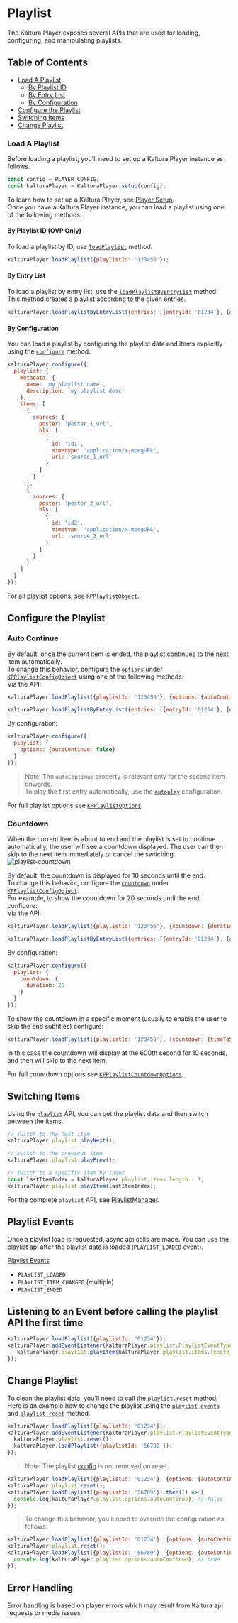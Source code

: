 # Playlist

The Kaltura Player exposes several APIs that are used for loading, configuring, and manipulating playlists.

## Table of Contents

- [Load A Playlist](#load-a-playlist)
  - [By Playlist ID](#by-playlist-id-ovp-only)
  - [By Entry List](#by-entry-list)
  - [By Configuration](#by-configuration)
- [Configure the Playlist](#configure-the-playlist)
- [Switching Items](#switching-items)
- [Change Playlist](#change-playlist)

### Load A Playlist

Before loading a playlist, you'll need to set up a Kaltura Player instance as follows.

```javascript
const config = PLAYER_CONFIG;
const kalturaPlayer = KalturaPlayer.setup(config);
```

To learn how to set up a Kaltura Player, see [Player Setup](./player-setup.md).
<br>Once you have a Kaltura Player instance, you can load a playlist using one of the following methods:

#### By Playlist ID (OVP Only)

To load a playlist by ID, use [`loadPlaylist`](./api.md#loadplaylist) method.

```javascript
kalturaPlayer.loadPlaylist({playlistId: '123456'});
```

#### By Entry List

To load a playlist by entry list, use the [`loadPlaylistByEntryList`](./api.md#loadplaylistbyentrylist) method.
<br>This method creates a playlist according to the given entries.

```javascript
kalturaPlayer.loadPlaylistByEntryList({entries: [{entryId: '01234'}, {entryId: '56789'}]});
```

#### By Configuration

You can load a playlist by configuring the playlist data and items explicitly using the [`configure`](./api.md#configure-3) method.

```javascript
kalturaPlayer.configure({
  playlist: {
    metadata: {
      name: 'my playlist name',
      description: 'my playlist desc'
    },
    items: [
      {
        sources: {
          poster: 'poster_1_url',
          hls: [
            {
              id: 'id1',
              mimetype: 'application/x-mpegURL',
              url: 'source_1_url'
            }
          ]
        }
      },
      {
        sources: {
          poster: 'poster_2_url',
          hls: [
            {
              id: 'id2',
              mimetype: 'application/x-mpegURL',
              url: 'source_2_url'
            }
          ]
        }
      }
    ]
  }
});
```

For all playlist options, see [`KPPlaylistObject`](./api.md#kpplaylistobject).

## Configure the Playlist

### Auto Continue

By default, once the current item is ended, the playlist continues to the next item automatically.
<br>To change this behavior, configure the [`options`](./api.md#kpplaylistoptions) under [`KPPlaylistConfigObject`](./api.md#kpplaylistconfigobject) using one of the following methods:
<br>Via the API:

```javascript
kalturaPlayer.loadPlaylist({playlistId: '123456'}, {options: {autoContinue: false}});
```

```javascript
kalturaPlayer.loadPlaylistByEntryList({entries: [{entryId: '01234'}, {entryId: '56789'}]}, {options: {autoContinue: false}});
```

By configuration:

```javascript
kalturaPlayer.configure({
  playlist: {
    options: {autoContinue: false}
  }
});
```

> Note: The `autoContinue` property is relevant only for the second item onwards.
> <br>To play the first entry automatically, use the [`autoplay`](https://github.com/kaltura/playkit-js/blob/master/docs/autoplay.md) configuration.

For full playlist options see [`KPPlaylistOptions`](./api.md#kpplaylistoptions).

### Countdown

When the current item is about to end and the playlist is set to continue automatically, the user will see a countdown displayed. The user can then skip to the next item immediately or cancel the switching.
![playlist-countdown](images/playlist-countdown.png)

By default, the countdown is displayed for 10 seconds until the end.
<br>To change this behavior, configure the [`countdown`](./api.md#kpplaylistcountdownoptions) under [`KPPlaylistConfigObject`](./api.md#kpplaylistconfigobject):
<br> For example, to show the countdown for 20 seconds until the end, configure:
<br>Via the API:

```javascript
kalturaPlayer.loadPlaylist({playlistId: '123456'}, {countdown: {duration: 20}});
```

```javascript
kalturaPlayer.loadPlaylistByEntryList({entries: [{entryId: '01234'}, {entryId: '56789'}]}, {countdown: {duration: 20}});
```

By configuration:

```javascript
kalturaPlayer.configure({
  playlist: {
    countdown: {
      duration: 20
    }
  }
});
```

To show the countdown in a specific moment (usually to enable the user to skip the end subtitles) configure:

```javascript
kalturaPlayer.loadPlaylist({playlistId: '123456'}, {countdown: {timeToShow: 600}});
```

In this case the countdown will display at the 600th second for 10 seconds, and then will skip to the next item.

For full countdown options see [`KPPlaylistCountdownOptions`](./api.md#kpplaylistcountdownoptions).

## Switching Items

Using the [`playlist`](./api.md#playlist) API, you can get the playlist data and then switch between the items.

```javascript
// switch to the next item
kalturaPlayer.playlist.playNext();

// switch to the previous item
kalturaPlayer.playlist.playPrev();

// switch to a specific item by index
const lastItemIndex = kalturaPlayer.playlist.items.length - 1;
kalturaPlayer.playlist.playItem(lastItemIndex);
```

For the complete `playlist` API, see [PlaylistManager](./api.md#playlistmanager).

## Playlist Events

Once a playlist load is requested, async api calls are made. You can use the playlist api after the playlist data is loaded (`PLAYLIST_LOADED` event).

[Playlist Events](https://github.com/kaltura/kaltura-player-js/blob/master/src/common/playlist/playlist-event-type.js)


 * `PLAYLIST_LOADED`
 * `PLAYLIST_ITEM_CHANGED` (multiple)
 * `PLAYLIST_ENDED`


## Listening to an Event before calling the playlist API the first time

```javascript
kalturaPlayer.loadPlaylist({playlistId: '01234'});
kalturaPlayer.addEventListener(KalturaPlayer.playlist.PlaylistEventType.PLAYLIST_LOADED, () => {
   kalturaPlayer.playlist.playItem(kalturaPlayer.playlist.items.length);
});
```

## Change Playlist


To clean the playlist data, you'll need to call the [`playlist.reset`](./api.md#reset-2) method.
<br>Here is an example how to change the playlist using the [`playlist events`](./api.md#playlisteventtype) and [`playlist.reset`](./api.md#reset-2) method.

```javascript
kalturaPlayer.loadPlaylist({playlistId: '01234'});
kalturaPlayer.addEventListener(KalturaPlayer.playlist.PlaylistEventType.PLAYLIST_ENDED, () => {
  kalturaPlayer.playlist.reset();
  kalturaPlayer.loadPlaylist({playlistId: '56789'});
});
```

> Note: The playlist [config](./api.md#KPPlaylistConfigObject) is not removed on reset.

```javascript
kalturaPlayer.loadPlaylist({playlistId: '01234'}, {options: {autoContinue: false}});
kalturaPlayer.playlist.reset();
kalturaPlayer.loadPlaylist({playlistId: '56789'}).then(() => {
  console.log(kalturaPlayer.playlist.options.autoContinue); // false
});
```

> To change this behavior, you'll need to override the configuration as follows:

```javascript
kalturaPlayer.loadPlaylist({playlistId: '01234'}, {options: {autoContinue: false}});
kalturaPlayer.playlist.reset();
kalturaPlayer.loadPlaylist({playlistId: '56789'}, {options: {autoContinue: true}}).then(() => {
  console.log(kalturaPlayer.playlist.options.autoContinue); // true
});
```

## Error Handling

Error handling is based on player errors which may result from Kaltura api requests or media issues 
